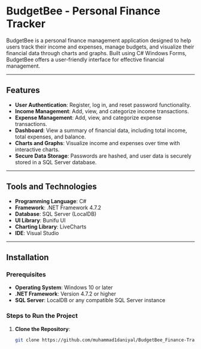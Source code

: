 # BudgetBee - Personal Finance Tracker

BudgetBee is a personal finance management application designed to help users track their income and expenses, manage budgets, and visualize their financial data through charts and graphs. Built using C# Windows Forms, BudgetBee offers a user-friendly interface for effective financial management.

---

## Features

- **User Authentication**: Register, log in, and reset password functionality.
- **Income Management**: Add, view, and categorize income transactions.
- **Expense Management**: Add, view, and categorize expense transactions.
- **Dashboard**: View a summary of financial data, including total income, total expenses, and balance.
- **Charts and Graphs**: Visualize income and expenses over time with interactive charts.
- **Secure Data Storage**: Passwords are hashed, and user data is securely stored in a SQL Server database.

---

## Tools and Technologies

- **Programming Language**: C#
- **Framework**: .NET Framework 4.7.2
- **Database**: SQL Server (LocalDB)
- **UI Library**: Bunifu UI
- **Charting Library**: LiveCharts
- **IDE**: Visual Studio

---

## Installation

### Prerequisites

- **Operating System**: Windows 10 or later
- **.NET Framework**: Version 4.7.2 or higher
- **SQL Server**: LocalDB or any compatible SQL Server instance

### Steps to Run the Project

1. **Clone the Repository**:
   ```bash
   git clone https://github.com/muhammad1daniyal/BudgetBee_Finance-Tracker.git






